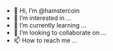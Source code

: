 - 👋 Hi, I’m @hamstercoin
- 👀 I’m interested in ...
- 🌱 I’m currently learning ...
- 💞️ I’m looking to collaborate on ...
- 📫 How to reach me ...

<!---
hamstercoin/hamstercoin is a ✨ special ✨ repository because its `README.md` (this file) appears on your GitHub profile.
You can click the Preview link to take a look at your changes.
--->
